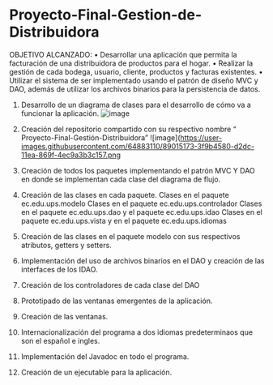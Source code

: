 # Proyecto-Final-Gestion-de-Distribuidora

OBJETIVO ALCANZADO:
•	Desarrollar una aplicación que permita la facturación de una distribuidora de productos para el hogar. 
•	Realizar la gestión de cada bodega, usuario, cliente, productos y facturas existentes.
•	Utilizar el sistema de ser implementado usando el patrón de diseño MVC y DAO, además de utilizar los archivos binarios para la persistencia de datos.

1.	Desarrollo de un diagrama de clases para el desarrollo de cómo va a funcionar la aplicación.
![image](https://user-images.githubusercontent.com/64883110/89015024-05ca3f00-d2dc-11ea-834d-559455a0d252.png)
2.	Creación del repositorio compartido con su respectivo nombre “ Proyecto-Final-Gestión-Distribuidora”
![image](https://user-images.githubusercontent.com/64883110/89015173-3f9b4580-d2dc-11ea-869f-4ec9a3b3c157.png
3.	Creación de todos los paquetes implementando el patrón MVC Y DAO en donde se implementan cada clase del diagrama de flujo.

4.	Creación de las clases en cada paquete.
Clases en el paquete ec.edu.ups.modelo
Clases en el paquete ec.edu.ups.controlador
Clases en el paquete ec.edu.ups.dao y el paquete ec.edu.ups.idao
Clases en el paquete ec.edu.ups.vista y en el paquete ec.edu.ups.idiomas
5.	Creación de las clases en el paquete modelo con sus respectivos atributos, getters y setters.
6.	Implementación del uso de archivos binarios en el DAO y creación de las interfaces de los IDAO.                       
7.	Creación de los controladores de cada clase del DAO
8.	Prototipado de las ventanas emergentes de la aplicación.
9.	Creación de las ventanas. 
10.	Internacionalización del programa a dos idiomas predeterminaos que son el español e ingles.
11.	Implementación del Javadoc en todo el programa.
12.	Creación de un ejecutable para la aplicación.
